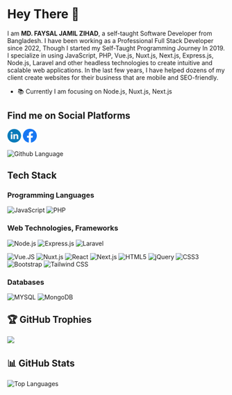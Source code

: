 # Hey There 👋



I am **MD. FAYSAL JAMIL ZIHAD**, a self-taught Software Developer from Bangladesh. I have been working as a Professional Full Stack Developer since 2022, Though I started my Self-Taught Programming Journey In 2019. I specialize in using JavaScript, PHP, Vue.js, Nuxt.js, Next.js, Express.js, Node.js, Laravel and other headless technologies to create intuitive and scalable web applications. In the last few years, I have helped dozens of my client create websites for their business that are mobile and SEO-friendly.



- 📚 Currently I am focusing on Node.js, Nuxt.js, Next.js

<!-- - 🎯 Goal of 2025 is to learn Node.js, Vue.js, React.js & Industrial Good Practices -->

## Find me on Social Platforms

[![Linkedin](https://raw.githubusercontent.com/kzamanbd/kzamanbd/master/images/linkedin.png 'Linkedin')](https://www.linkedin.com/in/md-faysal-jamil-7b7552183/) 
[![Facebook](https://raw.githubusercontent.com/kzamanbd/kzamanbd/master/images/facebook.png 'Facebook')](http://facebook.com/faysaljamil.faysaljamil) 
 
<!-- [![Instagram](https://raw.githubusercontent.com/kzamanbd/kzamanbd/master/images/instagram.png 'Instagram')](https://www.instagram.com/arprinceofficial/ 'Instagram') -->




![Github Language](https://raw.githubusercontent.com/arprinceofficial/github-stats/master/generated/languages.svg#gh-light-mode-only)

## Tech Stack

### Programming Languages

![JavaScript](https://img.shields.io/badge/JavaScript%20-%23323330.svg?&style=for-the-badge&logo=javascript&logoColor=%23F7DF1E)
![PHP](https://img.shields.io/badge/PHP-%23777BB4.svg?&style=for-the-badge&logo=php&logoColor=white)
<!-- ![JAVA](https://img.shields.io/badge/JAVA-%23ED8B00.svg?&style=for-the-badge&logo=java&logoColor=white) -->
<!-- ![Python](https://img.shields.io/badge/Python-14354C?style=for-the-badge&logo=python&logoColor=white) -->
<!-- ![C](https://img.shields.io/badge/C-00599C?style=for-the-badge&logo=c&logoColor=white) -->

### Web Technologies, Frameworks

![Node.js](https://img.shields.io/badge/Node.js%20-%23339933.svg?&style=for-the-badge&logo=node.js&logoColor=white)
![Express.js](https://img.shields.io/badge/Express.js%20-%23000000.svg?&style=for-the-badge&logo=express&logoColor=white)
![Laravel](https://img.shields.io/badge/Laravel%20-%23FF2D20.svg?&style=for-the-badge&logo=laravel&logoColor=white)

<!-- ![Livewire](https://img.shields.io/badge/Laravel%20Livewire%20-%23FF2D20.svg?&style=for-the-badge&logo=laravel-livwire&logoColor=white) -->
![Vue.JS](https://img.shields.io/badge/VueJs%20-%2335495e.svg?&style=for-the-badge&logo=vue.js&logoColor=%234FC08D)
![Nuxt.js](https://img.shields.io/badge/Nuxt.js%20-%2300DC82.svg?&style=for-the-badge&logo=nuxtdotjs&logoColor=white)
![React](https://img.shields.io/badge/React%20-%2361DAFB.svg?&style=for-the-badge&logo=react&logoColor=white)
![Next.js](https://img.shields.io/badge/Next.js%20-%23000000.svg?&style=for-the-badge&logo=next.js&logoColor=white)
![HTML5](https://img.shields.io/badge/HTML5%20-%23E34F26.svg?&style=for-the-badge&logo=html5&logoColor=white)
![jQuery](https://img.shields.io/badge/JQuery%20-%230769AD.svg?&style=for-the-badge&logo=jquery&logoColor=white)
![CSS3](https://img.shields.io/badge/CSS3%20-%231572B6.svg?&style=for-the-badge&logo=css3&logoColor=white)
![Bootstrap](https://img.shields.io/badge/Bootstrap%20-%23563D7C.svg?&style=for-the-badge&logo=bootstrap&logoColor=white)
![Tailwind CSS](https://img.shields.io/badge/TailwindCSS%20-%2338B2AC.svg?&style=for-the-badge&logo=tailwind-css&logoColor=white)
<!-- ![WordPress](https://img.shields.io/badge/WordPress%20-%2321759B.svg?&style=for-the-badge&logo=wordpress&logoColor=white) -->

### Databases

![MYSQL](https://img.shields.io/badge/-MYSQL-%234479A1?style=for-the-badge&logo=mysql&logoColor=ffffff)
![MongoDB](https://img.shields.io/badge/MongoDB-4EA94B?style=for-the-badge&logo=mongodb&logoColor=white)


## 🏆 GitHub Trophies
![](https://github-profile-trophy.vercel.app/?username=arprinceofficial&theme=radical&no-frame=false&no-bg=true&margin-w=4)



## 📊 GitHub Stats


![Top Languages](https://github-readme-stats.vercel.app/api/top-langs/?username=arprinceofficial&layout=compact&theme=radical)
